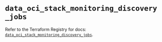 # `data_oci_stack_monitoring_discovery_jobs`

Refer to the Terraform Registry for docs: [`data_oci_stack_monitoring_discovery_jobs`](https://registry.terraform.io/providers/oracle/oci/7.19.0/docs/data-sources/stack_monitoring_discovery_jobs).

